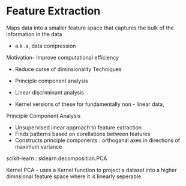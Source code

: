 # Feature Extraction

Maps data into a smaller feature space that captures
the bulk of the information in the data

* a.k .a, data compression

Motivation- Improve computational efficiency

*  Reduce curse of diminsionality
Techniques

* Principle component analysis
* Linear discriminant analysis
* Kernel versions of these for fundamentally non - linear data,

Principle Component Analysis

* Unsupervised linear approach to feature extraction
*  Finds patterns based on corellations between features
*  Constructs principle components : orthoganal axes in directions of maximum variance

scikit-learn : sklearn.decomposition.PCA

Kernel PCA - uses a Kernel function to project a dataset into a higher dimnsional feature space where it is linearly seperable.

